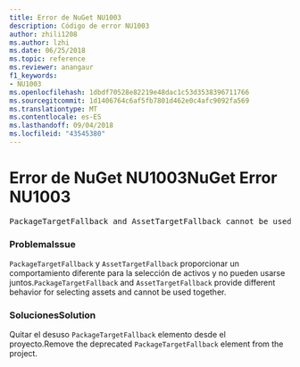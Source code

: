 ```yaml
---
title: Error de NuGet NU1003
description: Código de error NU1003
author: zhili1208
ms.author: lzhi
ms.date: 06/25/2018
ms.topic: reference
ms.reviewer: anangaur
f1_keywords:
- NU1003
ms.openlocfilehash: 1dbdf70528e82219e48dac1c53d3538396711766
ms.sourcegitcommit: 1d1406764c6af5fb7801d462e0c4afc9092fa569
ms.translationtype: MT
ms.contentlocale: es-ES
ms.lasthandoff: 09/04/2018
ms.locfileid: "43545380"
---
```

# <a name="nuget-error-nu1003"></a><span data-ttu-id="26dfc-103">Error de NuGet NU1003</span><span class="sxs-lookup"><span data-stu-id="26dfc-103">NuGet Error NU1003</span></span>

<pre>PackageTargetFallback and AssetTargetFallback cannot be used together. Remove PackageTargetFallback(deprecated) references from the project environment.</pre>

### <a name="issue"></a><span data-ttu-id="26dfc-104">Problema</span><span class="sxs-lookup"><span data-stu-id="26dfc-104">Issue</span></span>
<span data-ttu-id="26dfc-105">`PackageTargetFallback` y `AssetTargetFallback` proporcionar un comportamiento diferente para la selección de activos y no pueden usarse juntos.</span><span class="sxs-lookup"><span data-stu-id="26dfc-105">`PackageTargetFallback` and `AssetTargetFallback` provide different behavior for selecting assets and cannot be used together.</span></span>

### <a name="solution"></a><span data-ttu-id="26dfc-106">Soluciones</span><span class="sxs-lookup"><span data-stu-id="26dfc-106">Solution</span></span>
<span data-ttu-id="26dfc-107">Quitar el desuso `PackageTargetFallback` elemento desde el proyecto.</span><span class="sxs-lookup"><span data-stu-id="26dfc-107">Remove the deprecated `PackageTargetFallback` element from the project.</span></span>